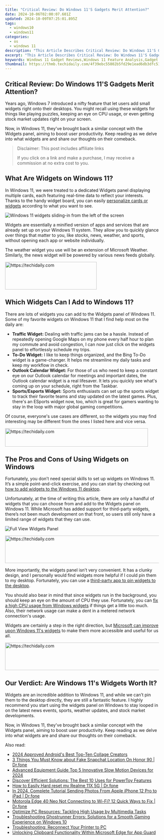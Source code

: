 ```yaml
---
title: "Critical Review: Do Windows 11'S Gadgets Merit Attention?"
date: 2024-10-06T02:00:07.601Z
updated: 2024-10-09T07:25:01.895Z
tags:
  - windows10
  - windows11
categories:
  - os
  - windows 11
description: "This Article Describes Critical Review: Do Windows 11'S Gadgets Merit Attention?"
excerpt: "This Article Describes Critical Review: Do Windows 11'S Gadgets Merit Attention?"
keywords: Windows 11 Gadget Reviews,Windows 11 Feature Analysis,Gadget Efficiency in Win11,New OS Innovations,Tech Trends,User Experience with Win11,Critical Insights on Win11 Gadgets
thumbnail: https://thmb.techidaily.com/4f39ebc55802b5fd29e1ead6db3dfc5174731a378a897f2615b5059637faad66.png
---
```


## Critical Review: Do Windows 11'S Gadgets Merit Attention?

 Years ago, Windows 7 introduced a nifty feature that let users add small widgets right onto their desktops. You might recall using these widgets for things like playing puzzles, keeping an eye on CPU usage, or even getting stock market updates right on your screen.

 Now, in Windows 11, they've brought back a similar concept with the Widgets panel, aiming to boost user productivity. Keep reading as we delve into what widgets are and share our thoughts on their comeback.

>  Disclaimer: This post includes affiliate links
>
>  If you click on a link and make a purchase, I may receive a commission at no extra cost to you.
>

## What Are Widgets on Windows 11?

 In Windows 11, we were treated to a dedicated Widgets panel displaying multiple cards, each featuring real-time data to reflect your interests. Thanks to the handy widget board, you can easily [personalize cards or widgets](https://www.makeuseof.com/windows-11-how-to-use-widgets/) according to what you want to see.

![Windows 11 widgets sliding-in from the left of the screen](https://static1.makeuseofimages.com/wordpress/wp-content/uploads/2021/06/Windows-11-Widgets-Screen.jpg)

 Widgets are essentially a minified version of apps and services that are already set up on your Windows 11 system. They allow you to quickly glance over things that matter to you, like stocks, news, weather, and sports, without opening each app or website individually.

 The weather widget you use will be an extension of Microsoft Weather. Similarly, the news widget will be powered by various news feeds globally.

<!-- affiliate ads begin -->
<a href="https://laganoo.pxf.io/c/5597632/1528700/16446" target="_top" id="1528700">
  <img src="//a.impactradius-go.com/display-ad/16446-1528700" border="0" alt="https://techidaily.com" width="300" height="90"/>
</a>
<img height="0" width="0" src="https://laganoo.pxf.io/i/5597632/1528700/16446" style="position:absolute;visibility:hidden;" border="0" />
<!-- affiliate ads end -->

## Which Widgets Can I Add to Windows 11?

 There are lots of widgets you can add to the Widgets panel of Windows 11\. Some of my favorite widgets on Windows 11 that I find help most on the daily are:

* **Traffic Widget:** Dealing with traffic jams can be a hassle. Instead of repeatedly opening Google Maps on my phone every half hour to plan my commute and avoid congestion, I can now just click on the widgets panel to effortlessly schedule my trips.
* **To-Do Widget:** I like to keep things organized, and the Bing To-Do widget is a game-changer. It helps me streamline my daily tasks and keep my workflow in check.
* **Outlook Calendar Widget:** For those of us who need to keep a constant eye on our Outlook calendar for meetings and important dates, the Outlook calendar widget is a real lifesaver. It lets you quickly see what's coming up on your schedule, right from the Taskbar.
* **Sports/Esports Widget:** Sports enthusiasts can set up the sports widget to track their favorite teams and stay updated on the latest games. Plus, there's an ESports widget now, too, which is great for gamers wanting to stay in the loop with major global gaming competitions.

 Of course, everyone's use cases are different, so the widgets you may find interesting may be different from the ones I listed here and vice versa.

<!-- affiliate ads begin -->
<a href="https://25home.pxf.io/c/5597632/2148648/16836" target="_top" id="2148648">
  <img src="//a.impactradius-go.com/display-ad/16836-2148648" border="0" alt="https://techidaily.com" width="468" height="60"/>
</a>
<img height="0" width="0" src="https://25home.pxf.io/i/5597632/2148648/16836" style="position:absolute;visibility:hidden;" border="0" />
<!-- affiliate ads end -->

## The Pros and Cons of Using Widgets on Windows

 Fortunately, you don’t need special skills to set up widgets on Windows 11\. It’s a simple point-and-click exercise, and you can start by checking out [how to add widgets to the Windows 11 desktop](https://www.makeuseof.com/windows-11-add-widgets-desktop/).

 Unfortunately, at the time of writing this article, there are only a handful of widgets that you can choose from and add to the Widgets panel on Windows 11\. While Microsoft has added support for third-party widgets, there’s not been much development on that front, so users still only have a limited range of widgets that they can use.

![Full View Widgets Panel](https://static1.makeuseofimages.com/wordpress/wp-content/uploads/2023/02/full-view-widgets-panel.jpg)

<!-- affiliate ads begin -->
<a href="https://imp.i357552.net/c/5597632/1013424/11832" target="_top" id="1013424">
  <img src="//a.impactradius-go.com/display-ad/11832-1013424" border="0" alt="https://techidaily.com" width="728" height="90"/>
</a>
<img height="0" width="0" src="https://imp.i357552.net/i/5597632/1013424/11832" style="position:absolute;visibility:hidden;" border="0" />
<!-- affiliate ads end -->

 More importantly, the widgets panel isn’t very convenient. It has a clunky design, and I personally would find widgets more helpful if I could pin them to my desktop. Fortunately, you can use a [third-party app to pin widgets to the desktop](https://www.makeuseof.com/windows-11-add-widgets-desktop/).

 You should also bear in mind that since widgets run in the background, you should keep an eye on the amount of CPU they use. Fortunately, you can [fix a high CPU usage from Windows widgets](https://www.makeuseof.com/windows-widgets-high-cpu-fix/) if things get a little too much. Also, their network usage can make a dent in a metered network connection's usage.

 Widgets are certainly a step in the right direction, but [Microsoft can improve upon Windows 11's widgets](https://www.makeuseof.com/ways-microsoft-improve-windows-11-widgets/) to make them more accessible and useful for us all.

<!-- affiliate ads begin -->
<a href="https://ephamedtechinc.pxf.io/c/5597632/2126493/26400" target="_top" id="2126493">
  <img src="//a.impactradius-go.com/display-ad/26400-2126493" border="0" alt="https://techidaily.com" width="640" height="90"/>
</a>
<img height="0" width="0" src="https://ephamedtechinc.pxf.io/i/5597632/2126493/26400" style="position:absolute;visibility:hidden;" border="0" />
<!-- affiliate ads end -->

## Our Verdict: Are Windows 11's Widgets Worth It?

 Widgets are an incredible addition to Windows 11, and while we can’t pin them to the desktop directly, they are still a fantastic feature. I highly recommend you start using the widgets panel on Windows to stay looped in on the latest news events, sports, weather updates, and stock market developments.

 Now, in Windows 11, they've brought back a similar concept with the Widgets panel, aiming to boost user productivity. Keep reading as we delve into what widgets are and share our thoughts on their comeback.

<span class="atpl-alsoreadstyle">Also read:</span>
<div><ul>
<li><a href="https://extra-tips.techidaily.com/2024-approved-androids-best-top-ten-collage-creators/"><u>2024 Approved Android's Best Top-Ten Collage Creators</u></a></li>
<li><a href="https://location-social.techidaily.com/3-things-you-must-know-about-fake-snapchat-location-on-honor-90-drfone-by-drfone-virtual-android/"><u>3 Things You Must Know about Fake Snapchat Location On Honor 90 | Dr.fone</u></a></li>
<li><a href="https://fox-access.techidaily.com/advanced-equipment-guide-top-5-innovative-slow-motion-devices-for-2024/"><u>Advanced Equipment Guide Top 5 Innovative Slow Motion Devices for 2024</u></a></li>
<li><a href="https://win11-tips.techidaily.com/discover-efficient-solutions-the-best-10-uses-for-powertoy-features/"><u>Discover Efficient Solutions: The Best 10 Uses for PowerToy Features</u></a></li>
<li><a href="https://techidaily.com/how-to-easily-hard-reset-my-realme-11x-5g-drfone-by-drfone-reset-android-reset-android/"><u>How to Easily Hard reset my Realme 11X 5G | Dr.fone</u></a></li>
<li><a href="https://iphone-transfer.techidaily.com/in-2024-complete-tutorial-sending-photos-from-apple-iphone-12-pro-to-ipad-drfone-by-drfone-transfer-from-ios/"><u>In 2024, Complete Tutorial Sending Photos From Apple iPhone 12 Pro to iPad | Dr.fone</u></a></li>
<li><a href="https://howto.techidaily.com/motorola-edge-40-neo-not-connecting-to-wi-fi-12-quick-ways-to-fix-drfone-by-drfone-fix-android-problems-fix-android-problems/"><u>Motorola Edge 40 Neo Not Connecting to Wi-Fi? 12 Quick Ways to Fix | Dr.fone</u></a></li>
<li><a href="https://win11-tips.techidaily.com/optimize-pc-resources-tackling-high-usage-by-multimedia-tasks/"><u>Optimize PC Resources: Tackling High Usage by Multimedia Tasks</u></a></li>
<li><a href="https://win-solutions.techidaily.com/troubleshooting-ghostrunner-errors-solutions-for-a-smooth-gaming-experience-on-windows-10/"><u>Troubleshooting Ghostrunner Errors: Solutions for a Smooth Gaming Experience on Windows 10</u></a></li>
<li><a href="https://win11-tips.techidaily.com/troubleshooting-reconnect-your-printer-to-pc/"><u>Troubleshooting: Reconnect Your Printer to PC</u></a></li>
<li><a href="https://win11-tips.techidaily.com/unlocking-clipboard-functionality-within-microsoft-edge-for-app-guard/"><u>Unlocking Clipboard Functionality Within Microsoft Edge for App Guard</u></a></li>
</ul></div>

<ins class="adsbygoogle"
      style="display:block"
      data-ad-client="ca-pub-7571918770474297"
      data-ad-slot="8358498916"
      data-ad-format="auto"
      data-full-width-responsive="true"></ins>
    